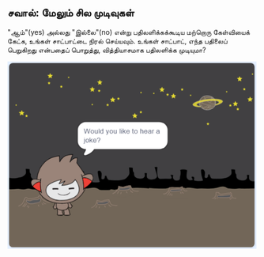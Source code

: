 ## சவால்: மேலும் சில முடிவுகள்

"ஆம்"(yes) அல்லது "இல்லை"(no) என்று பதிலளிக்கக்கூடிய மற்றொரு கேள்வியைக் கேட்க, உங்கள் சாட்பாட்டை நிரல் செய்யவும். உங்கள் சாட்பாட், எந்த பதிலைப் பெறுகிறது என்பதைப் பொறுத்து, வித்தியாசமாக பதிலளிக்க முடியுமா?

![திரைப்பிடிப்பு](images/chatbot-joke.png)